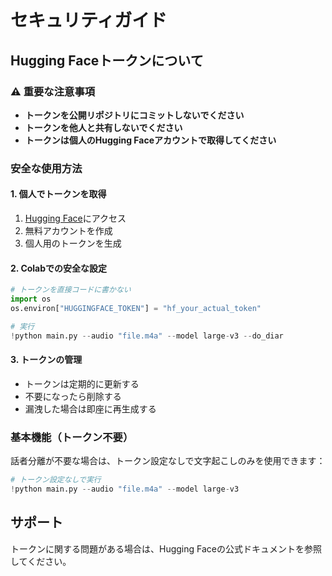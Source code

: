 # セキュリティガイド

## Hugging Faceトークンについて

### ⚠️ 重要な注意事項
- **トークンを公開リポジトリにコミットしないでください**
- **トークンを他人と共有しないでください**
- **トークンは個人のHugging Faceアカウントで取得してください**

### 安全な使用方法

#### 1. 個人でトークンを取得
1. [Hugging Face](https://huggingface.co/settings/tokens)にアクセス
2. 無料アカウントを作成
3. 個人用のトークンを生成

#### 2. Colabでの安全な設定
```python
# トークンを直接コードに書かない
import os
os.environ["HUGGINGFACE_TOKEN"] = "hf_your_actual_token"

# 実行
!python main.py --audio "file.m4a" --model large-v3 --do_diar
```

#### 3. トークンの管理
- トークンは定期的に更新する
- 不要になったら削除する
- 漏洩した場合は即座に再生成する

### 基本機能（トークン不要）
話者分離が不要な場合は、トークン設定なしで文字起こしのみを使用できます：

```python
# トークン設定なしで実行
!python main.py --audio "file.m4a" --model large-v3
```

## サポート
トークンに関する問題がある場合は、Hugging Faceの公式ドキュメントを参照してください。
